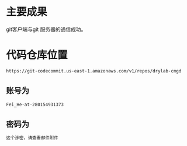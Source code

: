# 主要成果

git客户端与git 服务器的通信成功。

# 代码仓库位置

```bash
https://git-codecommit.us-east-1.amazonaws.com/v1/repos/drylab-cmgd
```

## 账号为

```bash
Fei_He-at-280154931373
```

## 密码为

```bash
这个涉密，请查看邮件附件
```

